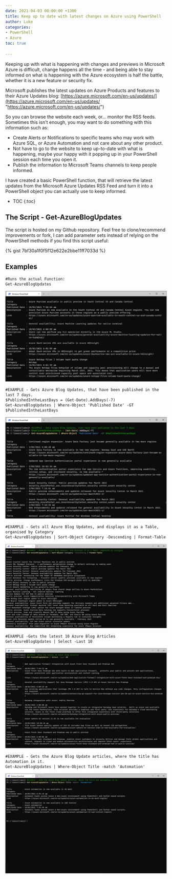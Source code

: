 ```yaml
---
date: 2021-04-03 00:00:00 +1300
title: Keep up to date with latest changes on Azure using PowerShell
author: Luke
categories:
- PowerShell
- Azure
toc: true

---
```

Keeping up with what is happening with changes and previews in Microsoft Azure is difficult, change happens all the time - and being able to stay informed on what is happening with the Azure ecosystem is half the battle, whether it is a new feature or security fix.

Microsoft publishes the latest updates on Azure Products and features to their Azure Updates blog: [https://azure.microsoft.com/en-us/updates/](https://azure.microsoft.com/en-us/updates/ "https://azure.microsoft.com/en-us/updates/")

So you can browse the website each week, or... monitor the RSS feeds. Sometimes this isn't enough, you may want to do something with this information such as:

* Create Alerts or Notifications to specific teams who may work with Azure SQL, or Azure Automation and not care about any other product.
* Not have to go to the website to keep up-to-date with what is happening, maybe your happy with it popping up in your PowerShell session each time you open it.
* Publish the information to Microsoft Teams channels to keep people informed.

I have created a basic PowerShell function, that will retrieve the latest updates from the Microsoft Azure Updates RSS Feed and turn it into a PowerShell object you can actually use to keep informed.

* TOC
{:toc}

## The Script - Get-AzureBlogUpdates

The script is hosted on my Github repository. Feel free to clone/recommend improvements or fork, I can add parameter sets instead of relying on the PowerShell methods if you find this script useful:

{% gist 7bf30a1f0f5f12e622e2bbe11ff7033d %}

## Examples

    #Runs the actual Function:
    Get-AzureBlogUpdates

![](/uploads/windowsterminal_5oqnizj8ko.png)

    #EXAMPLE - Gets Azure Blog Updates, that have been published in the last 7 days.
    $PublishedIntheLastDays = (Get-Date).AddDays(-7)
    Get-AzureBlogUpdates | Where-Object 'Published Date' -GT $PublishedIntheLastDays

![](/uploads/windowsterminal_duphvuiqpz.png)

    #EXAMPLE - Gets all Azure Blog Updates, and displays it as a Table, organised by Category
    Get-AzureBlogUpdates | Sort-Object Category -Descending | Format-Table

![](/uploads/windowsterminal_xrskcraov0.png)

    #EXAMPLE -Gets the latest 10 Azure Blog Articles
    Get-AzureBlogUpdates | Select -Last 10

![Get-AzureBlogUpdates - Select Last 10 Articles](/uploads/windowsterminal_bxxy0lnrjc.png "Get-AzureBlogUpdates - Select Last 10 Articles")

    #EXAMPLE - Gets the Azure Blog Update articles, where the title has Automation in it.
    Get-AzureBlogUpdates | Where-Object Title -match 'Automation'

![Get-AzureBlogUpdates - Title matches Automation](/uploads/windowsterminal_qitgwrqfm9.png "Get-AzureBlogUpdates - Title matches Automation")